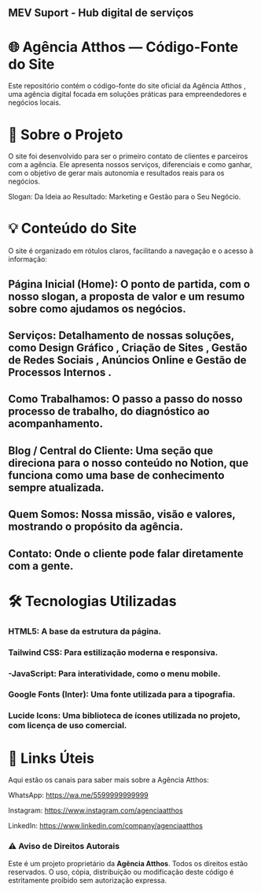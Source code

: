 MEV  Suport - Hub digital de serviços
---

# 🌐 Agência Atthos — Código-Fonte do Site

Este repositório contém o código-fonte do site oficial da Agência Atthos , uma agência digital focada em soluções práticas para empreendedores e negócios locais.

# 🚀 Sobre o Projeto
O site foi desenvolvido para ser o primeiro contato de clientes e parceiros com a agência. Ele apresenta nossos serviços, diferenciais e como ganhar, com o objetivo de gerar mais autonomia e resultados reais para os negócios.

Slogan: Da Ideia ao Resultado: Marketing e Gestão para o Seu Negócio.

# 💡 Conteúdo do Site
O site é organizado em rótulos claros, facilitando a navegação e o acesso à informação:

## Página Inicial (Home): O ponto de partida, com o nosso slogan, a proposta de valor e um resumo sobre como ajudamos os negócios.

## Serviços: Detalhamento de nossas soluções, como Design Gráfico , Criação de Sites , Gestão de Redes Sociais , Anúncios Online e Gestão de Processos Internos .

## Como Trabalhamos: O passo a passo do nosso processo de trabalho, do diagnóstico ao acompanhamento.

## Blog / Central do Cliente: Uma seção que direciona para o nosso conteúdo no Notion, que funciona como uma base de conhecimento sempre atualizada.

## Quem Somos: Nossa missão, visão e valores, mostrando o propósito da agência.

## Contato: Onde o cliente pode falar diretamente com a gente.

# 🛠️ Tecnologias Utilizadas

### HTML5: A base da estrutura da página.

### Tailwind CSS: Para estilização moderna e responsiva.

### -JavaScript: Para interatividade, como o menu mobile.

### Google Fonts (Inter): Uma fonte utilizada para a tipografia.

### Lucide Icons: Uma biblioteca de ícones utilizada no projeto, com licença de uso comercial.

# 🔗 Links Úteis
Aqui estão os canais para saber mais sobre a Agência Atthos:

WhatsApp: https://wa.me/5599999999999

Instagram: https://www.instagram.com/agenciaatthos

LinkedIn: https://www.linkedin.com/company/agenciaatthos




### ⚠️ Aviso de Direitos Autorais
Este é um projeto proprietário da **Agência Atthos**. Todos os direitos estão reservados. O uso, cópia, distribuição ou modificação deste código é estritamente proibido sem autorização expressa.

